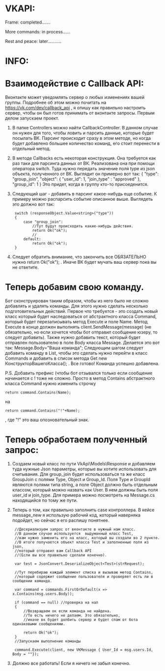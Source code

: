   # VKAPI:
    
Frame:              completed.......

More commands:      in process......

Rest and peace:     later...........

  # INFO:

# Взаимодействие с Callback API:

Вконтакте может уведомлять сервер о любых изменениях вашей группы. Подробнее об этом можно почитать на https://vk.com/dev/callback_api , я опишу как правильно настроить сервер, чтобы он был готов принимать от вконтакте запросы. Первым делом запускаем проект.

1) В папке Controllers можно найти CallbackController. В данном случае он нужен для того, чтобы ловить и парсить данные, которые будет посылать ВК. Парсинг происходит сразу в этом методе, но когда будет добавлено большее количество команд, его стоит перенести в отдельный метод. 
2) В методе Callbacks есть некоторая конструкция. Она требуется как раз таки для парсинга данных от ВК. Реализована она при помощи оператора switch. Туда нужно передать значение поля type из json объекта, полученного от ВК. Выглядит он примерно вот так:
    {
      "type": "group_join", 
      "object": {
          "user_id": 1,
          "join_type" : "approved"
          },
      "group_id": 1
    }
    Это придет, когда в группу кто-то присоеденится. 
    
3) Следующий шаг - добавить в парсинг какое-нибудь еще событие. К примеру можно распарсить событие описанное выше. 
        Выглядеть это должно вот так: 
        
        switch (responseObject.Value<string>("type"))
        {
            case "group_join":
                //Тут будут происходить какие-нибудь действия.
                return Ok("ok");
                //
            default:
                return Ok("ok");
        }
4) Следует обратить внимание, что закончить все ОБЯЗАТЕЛЬНО нужно return Ok("ok"); . Иначе ВК будет мучать ваш сервер пока вы не ответите.


# Теперь добавим свою команду. 

Бот сконструирован таким образом, чтобы из него было не сложно добавлять и удалять команды. Для этого нужно сделать несколько подготовительных действий. 
Первое что требуется - это создать новый класс который будет наследоваться от абстрактного класса Command, который будет перезаписывать метод Execute и поле Name. Метод Execute в конце должен выполнять client.SendMessage(message) (не обязательно, но если хочется чтобы бот отправил сообщение юзеру, то следует добавить). Также нужно добавить текст, который будет отправлен пользователю в поле Body класса Message. Делается это вот так: Message.Body="Ваша команда"; 
Следующим шагом следует добавить команду в List, чтобы это сделать нужно перейти в класс Commands и добавить в список метода Get new КонструкторВашегоКласса(); . Все готово! Команда успешно добавлена.

P.S. Добавить префикс (чтобы бот отзывался только если сообщение начинается с ! тоже не сложно. Просто в метод Contains абстрактного класса Command нужно изменить строчку 

    return command.Contains(Name); 
на 

    return command.Contains("!"+Name); 
    
, где "!" это ваш опозновательный знак. 


# Теперь обработаем полученный запрос:

1) Создаем новый класс по пути VkApi\Models\Response и добавляем туда нужные Json параметры, которые вы хотите использовать для считывания. Для group_join будет использоваться та же класс GroupJoin с полями Type, Object и Group_Id. Поля Type и GroupId являются полями типа string, а поле Object должно быть отдельным классом, который можно назвать как User. В нем должны быть поля user_id и join_type. Для примера можно посмотреть на Message.cs находящийся по тому же пути.
2) Теперь о том, как правильно заполнить case контроллера. В кейсе message_new я использую рабочий код, который наверняка подойдет, но сейчас я его распишу понятнее. 

        //Десериализуем запрос от вконтакте в нужный нам класс. 
        //В данном случае используется  выдуманный класс Test, 
        //вам нужно заменить его на класс, который вы создали во 2 пункте. 
        //В итоге получается объект класса Test и заполненные поля из json,
        //который отправил вам Callback API 
        //(Если вы все правильно сделали конечно). 
        
        var test = JsonConvert.DeserializeObject<Test>(strRequest); 
        
        //Тут перебираю каждый элемент списка и вызываю метод Contains, 
        //который содержит сообщение пользователя и проверяет есть ли в сообщении команда.
        
        var command = commands.FirstOrDefault(x => x.Contains(msg.users.Body));

        if (command == null) //проверка на нал
        {
            //Возвращаем ок если команда не найдена. 
            //То есть ничего не делаем. Это обязательно, 
            //иначе вк будет долбить сервер и будет спам от бота одинаковыми сообщениями. 
            
            return Ok("ok");                        
        }
        //Запускаем выполнение команды 
        
        command.Execute(client, new VKMessage { User_Id = msg.users.Id, Body = ""});       
        
        
3) Должно все работать! Если я ничего не забыл конечно. 
        

